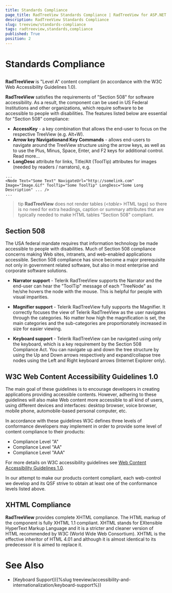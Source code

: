 ```yaml
---
title: Standards Compliance
page_title: RadTreeView Standards Compliance | RadTreeView for ASP.NET AJAX Documentation
description: RadTreeView Standards Compliance
slug: treeview/standards-compliance
tags: radtreeview,standards,compliance
published: True
position: 2
---
```


# Standards Compliance


## 


**RadTreeView** is "Level A" content compliant (in accordance with the W3C Web Accessibility Guidelines 1.0).

**RadTreeView** satisfies the requirements of "Section 508" for software accessibility. As a result, the component can be used in US Federal Institutions and other organizations, which require software to be accessible to people with disabilities. The features listed below are essential for "Section 508" compliance:

* **AccessKey** - a key combination that allows the end-user to focus on the respective TreeView (e.g. Alt+W).
* **Arrow key Navigationand Key Commands** - allows end-users to navigate around the TreeView structure using the arrow keys, as well as to use the Plus, Minus, Space, Enter, and F2 keys for additional control. Read more...
* **LongDesc** attribute for links, Title/Alt (ToolTip) attributes for images (needed by readers / narrators), e.g.

````ASPNET
...
<Node Text="Some Text" NavigateUrl="http://somelink.com" Image="Image.Gif" ToolTip="Some ToolTip" LongDesc="Some Long Description" ... />
...
````

>tip **RadTreeView** does not render tables (<*table*> HTML tags) so there is no need for extra headings, caption or summary attributes that are typically needed to make HTML tables "Section 508" compliant.
>


## Section 508

The USA federal mandate requires that information technology be made accessible to people with disabilities. Much of Section 508 compliance concerns making Web sites, intranets, and web-enabled applications accessible. Section 508 compliance has since become a major prerequisite not only in government related software, but also in most enterprise and corporate software solutions.

* **Narrator support** - Telerik RadTreeView supports the Narrator and the end-user can hear the "ToolTip" message of each "TreeNode" as he/she hovers the node with the mouse. This is helpful for people with visual imparities.

* **Magnifier support** - Telerik RadTreeView fully supports the Magnifier. It correctly focuses the view of Telerik RadTreeView as the user navigates through the categories. No matter how high the magnification is set, the main categories and the sub-categories are proportionately increased in size for easier viewing.

* **Keyboard support** - Telerik RadTreeView can be navigated using only the keyboard, which is a key requirement by the Section 508 Compliance Act. You can navigate up and down the tree structure by using the Up and Down arrows respectively and expand/collapse tree nodes using the Left and Right keyboard arrows (Internet Explorer only).

## W3C Web Content Accessibility Guidelines 1.0

The main goal of these guidelines is to encourage developers in creating applications providing accessible contents. However, adhering to these guidelines will also make Web content more accessible to all kind of users, using different devices and interfaces: desktop browser, voice browser, mobile phone, automobile-based personal computer, etc.

In accordance with these guidelines W3C defines three levels of conformance developers may implement in order to provide some level of content compliance to their products:

* Compliance Level "A"
* Compliance Level "AA"
* Compliance Level "AAA"

For more details on W3C accessibility guidelines see [Web Content Accessibility Guidelines 1.0](http://www.w3.org/TR/WAI-WEBCONTENT/).

In our attempt to make our products content compliant, each web-control we develop and its QSF strive to obtain at least one of the conformance levels listed above.

## XHTML Compliance

**RadTreeView** provides complete XHTML compliance. The HTML markup of the component is fully XHTML 1.1 compliant. XHTML stands for EXtensible HyperText Markup Language and it is a stricter and cleaner version of HTML recommended by W3C (World Wide Web Consortium). XHTML is the effective inheritor of HTML 4.01 and although it is almost identical to its predecessor it is aimed to replace it.


# See Also

* [Keyboard Support]({%slug treeview/accessibility-and-internationalization/keyboard-support%})
